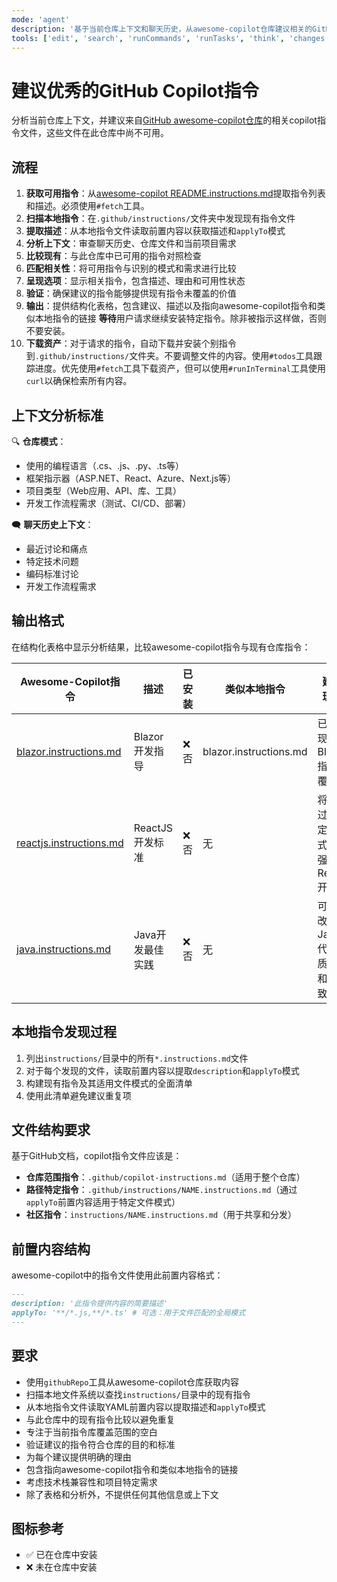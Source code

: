 ```yaml
---
mode: 'agent'
description: '基于当前仓库上下文和聊天历史，从awesome-copilot仓库建议相关的GitHub Copilot指令文件，避免与此仓库中现有指令重复。'
tools: ['edit', 'search', 'runCommands', 'runTasks', 'think', 'changes', 'testFailure', 'openSimpleBrowser', 'fetch', 'githubRepo', 'todos', 'search']
---
```

# 建议优秀的GitHub Copilot指令

分析当前仓库上下文，并建议来自[GitHub awesome-copilot仓库](https://github.com/github/awesome-copilot/blob/main/README.instructions.md)的相关copilot指令文件，这些文件在此仓库中尚不可用。

## 流程

1. **获取可用指令**：从[awesome-copilot README.instructions.md](https://github.com/github/awesome-copilot/blob/main/README.instructions.md)提取指令列表和描述。必须使用`#fetch`工具。
2. **扫描本地指令**：在`.github/instructions/`文件夹中发现现有指令文件
3. **提取描述**：从本地指令文件读取前置内容以获取描述和`applyTo`模式
4. **分析上下文**：审查聊天历史、仓库文件和当前项目需求
5. **比较现有**：与此仓库中已可用的指令对照检查
6. **匹配相关性**：将可用指令与识别的模式和需求进行比较
7. **呈现选项**：显示相关指令，包含描述、理由和可用性状态
8. **验证**：确保建议的指令能够提供现有指令未覆盖的价值
9. **输出**：提供结构化表格，包含建议、描述以及指向awesome-copilot指令和类似本地指令的链接
   **等待**用户请求继续安装特定指令。除非被指示这样做，否则不要安装。
10. **下载资产**：对于请求的指令，自动下载并安装个别指令到`.github/instructions/`文件夹。不要调整文件的内容。使用`#todos`工具跟踪进度。优先使用`#fetch`工具下载资产，但可以使用`#runInTerminal`工具使用`curl`以确保检索所有内容。

## 上下文分析标准

🔍 **仓库模式**：
- 使用的编程语言（.cs、.js、.py、.ts等）
- 框架指示器（ASP.NET、React、Azure、Next.js等）
- 项目类型（Web应用、API、库、工具）
- 开发工作流程需求（测试、CI/CD、部署）

🗨️ **聊天历史上下文**：
- 最近讨论和痛点
- 特定技术问题
- 编码标准讨论
- 开发工作流程需求

## 输出格式

在结构化表格中显示分析结果，比较awesome-copilot指令与现有仓库指令：

| Awesome-Copilot指令 | 描述 | 已安装 | 类似本地指令 | 建议理由 |
|------------------------------|-------------|-------------------|---------------------------|---------------------|
| [blazor.instructions.md](https://github.com/github/awesome-copilot/blob/main/instructions/blazor.instructions.md) | Blazor开发指导 | ❌ 否 | blazor.instructions.md | 已被现有Blazor指令覆盖 |
| [reactjs.instructions.md](https://github.com/github/awesome-copilot/blob/main/instructions/reactjs.instructions.md) | ReactJS开发标准 | ❌ 否 | 无 | 将通过既定模式增强React开发 |
| [java.instructions.md](https://github.com/github/awesome-copilot/blob/main/instructions/java.instructions.md) | Java开发最佳实践 | ❌ 否 | 无 | 可以改进Java代码质量和一致性 |

## 本地指令发现过程

1. 列出`instructions/`目录中的所有`*.instructions.md`文件
2. 对于每个发现的文件，读取前置内容以提取`description`和`applyTo`模式
3. 构建现有指令及其适用文件模式的全面清单
4. 使用此清单避免建议重复项

## 文件结构要求

基于GitHub文档，copilot指令文件应该是：
- **仓库范围指令**：`.github/copilot-instructions.md`（适用于整个仓库）
- **路径特定指令**：`.github/instructions/NAME.instructions.md`（通过`applyTo`前置内容适用于特定文件模式）
- **社区指令**：`instructions/NAME.instructions.md`（用于共享和分发）

## 前置内容结构

awesome-copilot中的指令文件使用此前置内容格式：
```markdown
---
description: '此指令提供内容的简要描述'
applyTo: '**/*.js,**/*.ts' # 可选：用于文件匹配的全局模式
---
```

## 要求

- 使用`githubRepo`工具从awesome-copilot仓库获取内容
- 扫描本地文件系统以查找`instructions/`目录中的现有指令
- 从本地指令文件读取YAML前置内容以提取描述和`applyTo`模式
- 与此仓库中的现有指令比较以避免重复
- 专注于当前指令库覆盖范围的空白
- 验证建议的指令符合仓库的目的和标准
- 为每个建议提供明确的理由
- 包含指向awesome-copilot指令和类似本地指令的链接
- 考虑技术栈兼容性和项目特定需求
- 除了表格和分析外，不提供任何其他信息或上下文

## 图标参考

- ✅ 已在仓库中安装
- ❌ 未在仓库中安装